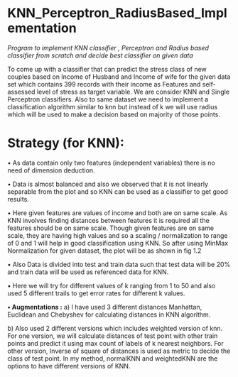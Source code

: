 # KNN_Perceptron_RadiusBased_Implementation
*Program to implement KNN classifier , Perceptron and Radius based classifier from scratch and decide best classifier on given data*

To come up with a classifier that can predict the stress class of new couples based on Income of Husband and Income of wife for the given data set which contains 399 records with their income as Features and self-assessed level of stress as target variable. We are consider KNN and Single Perceptron classifiers. Also to same dataset we need to implement a classification algorithm similar to knn but instead of k we will use radius which will be used to make a decision based on majority of those points.

# Strategy (for KNN):
•	As data contain only two features (independent variables) there is no need of dimension deduction. 

•	Data is almost balanced and also we observed that it is not linearly separable from the plot and so KNN can be used as a classifier to get good results.

•	Here given features are values of income and both are on same scale. As KNN involves finding distances between features it is required all the features should be on same scale. Though given features are on same scale, they are having high values and so a scaling / normalization to range of 0 and 1 will help in good classification using KNN. So after using MinMax Normalization for given dataset, the plot will be as shown in fig 1.2

•	Also Data is divided into test and train data such that test data will be 20% and train data will be used as referenced data for KNN.

•	Here we will try for different values of k ranging from 1 to 50 and also used 5 different trails to get error rates for different k values.

**•	Augmentations :**
a) I have used 3 different distances Manhattan, Euclidean and Chebyshev for calculating distances in KNN algorithm.

b) Also used 2 different versions which includes weighted version of knn. For one version, we will calculate distances of test point with other train points and predict it using max count of labels of k nearest neighbors. For other version, Inverse of square of distances is used as metric to decide the class of test point. In my method, normalKNN and weightedKNN are the options to have different versions of KNN.

